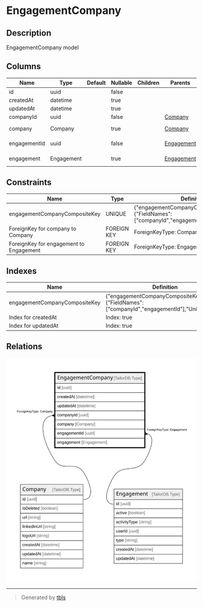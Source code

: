 # EngagementCompany

## Description

EngagementCompany model

## Columns

| Name | Type | Default | Nullable | Children | Parents | Comment |
| ---- | ---- | ------- | -------- | -------- | ------- | ------- |
| id | uuid |  | false |  |  |  |
| createdAt | datetime |  | true |  |  | createdAt |
| updatedAt | datetime |  | true |  |  | updatedAt |
| companyId | uuid |  | false |  | [Company](Company.md) | Company ID |
| company | Company |  | true |  | [Company](Company.md) | Link to the Company |
| engagementId | uuid |  | false |  | [Engagement](Engagement.md) | Engagement ID |
| engagement | Engagement |  | true |  | [Engagement](Engagement.md) | Link to the Engagement |

## Constraints

| Name | Type | Definition |
| ---- | ---- | ---------- |
| engagementCompanyCompositeKey | UNIQUE | {"engagementCompanyCompositeKey":{"FieldNames":["companyId","engagementId"],"Unique":true}} |
| ForeignKey for company to Company | FOREIGN KEY | ForeignKeyType: Company |
| ForeignKey for engagement to Engagement | FOREIGN KEY | ForeignKeyType: Engagement |

## Indexes

| Name | Definition |
| ---- | ---------- |
| engagementCompanyCompositeKey | {"engagementCompanyCompositeKey":{"FieldNames":["companyId","engagementId"],"Unique":true}} |
| Index for createdAt | Index: true |
| Index for updatedAt | Index: true |

## Relations

![er](EngagementCompany.svg)

---

> Generated by [tbls](https://github.com/k1LoW/tbls)
